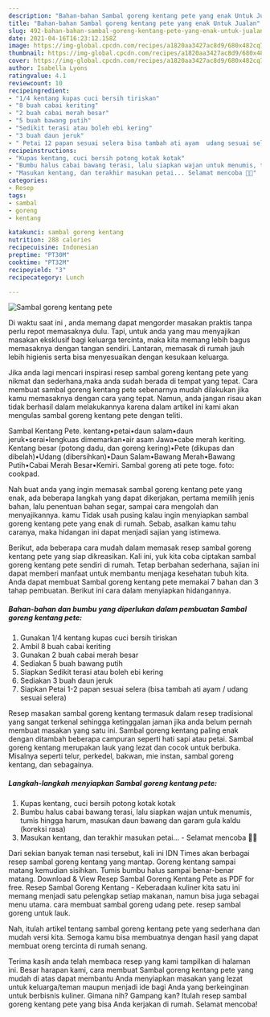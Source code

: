 ```yaml
---
description: "Bahan-bahan Sambal goreng kentang pete yang enak Untuk Jualan"
title: "Bahan-bahan Sambal goreng kentang pete yang enak Untuk Jualan"
slug: 492-bahan-bahan-sambal-goreng-kentang-pete-yang-enak-untuk-jualan
date: 2021-04-16T16:23:12.158Z
image: https://img-global.cpcdn.com/recipes/a1820aa3427ac8d9/680x482cq70/sambal-goreng-kentang-pete-foto-resep-utama.jpg
thumbnail: https://img-global.cpcdn.com/recipes/a1820aa3427ac8d9/680x482cq70/sambal-goreng-kentang-pete-foto-resep-utama.jpg
cover: https://img-global.cpcdn.com/recipes/a1820aa3427ac8d9/680x482cq70/sambal-goreng-kentang-pete-foto-resep-utama.jpg
author: Isabella Lyons
ratingvalue: 4.1
reviewcount: 10
recipeingredient:
- "1/4 kentang kupas cuci bersih tiriskan"
- "8 buah cabai keriting"
- "2 buah cabai merah besar"
- "5 buah bawang putih"
- "Sedikit terasi atau boleh ebi kering"
- "3 buah daun jeruk"
- " Petai 12 papan sesuai selera bisa tambah ati ayam  udang sesuai selera"
recipeinstructions:
- "Kupas kentang, cuci bersih potong kotak kotak"
- "Bumbu halus cabai bawang terasi, lalu siapkan wajan untuk menumis, tumis hingga harum, masukan daun bawang dan garam gula kaldu (koreksi rasa)"
- "Masukan kentang, dan terakhir masukan petai... Selamat mencoba 👌🏼"
categories:
- Resep
tags:
- sambal
- goreng
- kentang

katakunci: sambal goreng kentang 
nutrition: 288 calories
recipecuisine: Indonesian
preptime: "PT30M"
cooktime: "PT32M"
recipeyield: "3"
recipecategory: Lunch

---
```



![Sambal goreng kentang pete](https://img-global.cpcdn.com/recipes/a1820aa3427ac8d9/680x482cq70/sambal-goreng-kentang-pete-foto-resep-utama.jpg)

Di waktu  saat ini , anda memang dapat mengorder masakan praktis tanpa perlu repot memasaknya dulu. Tapi, untuk anda yang mau menyajikan masakan eksklusif bagi keluarga tercinta, maka kita memang lebih bagus memasaknya dengan tangan sendiri. Lantaran, memasak di rumah jauh lebih higienis serta bisa menyesuaikan dengan kesukaan keluarga.

Jika anda lagi mencari inspirasi resep sambal goreng kentang pete yang nikmat dan sederhana,maka anda sudah berada di tempat yang tepat. Cara membuat sambal goreng kentang pete  sebenarnya mudah dilakukan jika kamu memasaknya dengan cara yang tepat. Namun, anda jangan risau akan tidak berhasil dalam melakukannya 
karena dalam artikel ini kami akan mengulas sambal goreng kentang pete dengan teliti.  

Sambal Kentang Pete. kentang•petai•daun salam•daun jeruk•serai•lengkuas dimemarkan•air asam Jawa•cabe merah keriting. Kentang besar (potong dadu, dan goreng kering)•Pete (dikupas dan dibelah)•Udang (dibersihkan)•Daun Salam•Bawang Merah•Bawang Putih•Cabai Merah Besar•Kemiri. Sambal goreng ati pete toge. foto: cookpad.

Nah buat anda yang ingin memasak sambal goreng kentang pete yang enak, ada beberapa langkah yang dapat dikerjakan, pertama memilih jenis bahan, lalu penentuan bahan segar, sampai cara mengolah dan menyajikannya. kamu Tidak usah pusing kalau ingin menyiapkan sambal goreng kentang pete yang enak di rumah. Sebab, asalkan kamu  tahu caranya, maka hidangan ini dapat menjadi sajian yang istimewa.

Berikut, ada beberapa cara mudah dalam memasak resep sambal goreng kentang pete yang siap dikreasikan. Kali ini, yuk kita coba ciptakan sambal goreng kentang pete sendiri di rumah. Tetap berbahan sederhana, sajian ini dapat memberi manfaat untuk membantu menjaga kesehatan tubuh kita. Anda dapat membuat Sambal goreng kentang pete memakai 7 bahan dan 3 tahap pembuatan. Berikut ini cara dalam menyiapkan hidangannya.

<!--inarticleads1-->

##### Bahan-bahan dan bumbu yang diperlukan dalam pembuatan Sambal goreng kentang pete:

1. Gunakan 1/4 kentang kupas cuci bersih tiriskan
1. Ambil 8 buah cabai keriting
1. Gunakan 2 buah cabai merah besar
1. Sediakan 5 buah bawang putih
1. Siapkan Sedikit terasi atau boleh ebi kering
1. Sediakan 3 buah daun jeruk
1. Siapkan  Petai 1-2 papan sesuai selera (bisa tambah ati ayam / udang sesuai selera)


Resep masakan sambal goreng kentang termasuk dalam resep tradisional yang sangat terkenal sehingga ketinggalan jaman jika anda belum pernah membuat masakan yang satu ini. Sambal goreng kentang paling enak dengan ditambah beberapa campuran seperti hati sapi atau petai. Sambal goreng kentang merupakan lauk yang lezat dan cocok untuk berbuka. Misalnya seperti telur, perkedel, bakwan, mie instan, sambal goreng kentang, dan sebagainya. 

<!--inarticleads2-->

##### Langkah-langkah menyiapkan Sambal goreng kentang pete:

1. Kupas kentang, cuci bersih potong kotak kotak
1. Bumbu halus cabai bawang terasi, lalu siapkan wajan untuk menumis, tumis hingga harum, masukan daun bawang dan garam gula kaldu (koreksi rasa)
1. Masukan kentang, dan terakhir masukan petai... - Selamat mencoba 👌🏼


Dari sekian banyak teman nasi tersebut, kali ini IDN Times akan berbagai resep sambal goreng kentang yang mantap. Goreng kentang sampai matang kemudian sisihkan. Tumis bumbu halus sampai benar-benar matang. Download &amp; View Resep Sambal Goreng Kentang Pete as PDF for free. Resep Sambal Goreng Kentang - Keberadaan kuliner kita satu ini memang menjadi satu pelengkap setiap makanan, namun bisa juga sebagai menu utama. cara membuat sambal goreng udang pete. resep sambal goreng untuk lauk. 

Nah, itulah artikel tentang  sambal goreng kentang pete  yang sederhana dan mudah versi kita. Semoga kamu bisa membuatnya dengan hasil yang dapat membuat oreng tercinta di rumah senang. 

Terima kasih anda telah membaca resep yang kami tampilkan di halaman ini. Besar harapan kami, cara membuat  Sambal goreng kentang pete yang mudah di atas dapat membantu Anda menyiapkan masakan yang lezat untuk keluarga/teman maupun menjadi ide bagi Anda yang berkeinginan untuk berbisnis kuliner. Gimana nih? Gampang kan? Itulah resep sambal goreng kentang pete yang bisa Anda kerjakan di rumah. Selamat mencoba!

